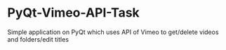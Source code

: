 # PyQt-Vimeo-API-Task

Simple application on PyQt which uses API of Vimeo to get/delete videos and folders/edit titles
